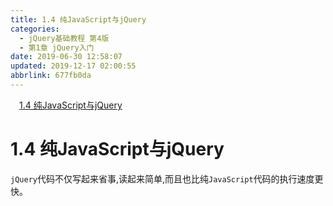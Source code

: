 ```yaml
---
title: 1.4 纯JavaScript与jQuery
categories: 
  - jQuery基础教程 第4版
  - 第1章 jQuery入门
date: 2019-06-30 12:58:07
updated: 2019-12-17 02:00:55
abbrlink: 677fb0da
---
```

<div id='my_toc'><a href="/ReadingNotes/677fb0da/#1-4-纯JavaScript与jQuery" class="header_1">1.4 纯JavaScript与jQuery</a>&nbsp;<br></div>
<style>.header_1{margin-left: 1em;}.header_2{margin-left: 2em;}.header_3{margin-left: 3em;}.header_4{margin-left: 4em;}.header_5{margin-left: 5em;}.header_6{margin-left: 6em;}</style>
<!--more-->
<script>if (navigator.platform.search('arm')==-1){document.getElementById('my_toc').style.display = 'none';}var e,p = document.getElementsByTagName('p');while (p.length>0) {e = p[0];e.parentElement.removeChild(e);}</script>

<!--end-->
# 1.4 纯JavaScript与jQuery #
`jQuery`代码不仅写起来省事,读起来简单,而且也比纯`JavaScript`代码的执行速度更快。

